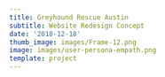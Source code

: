 ```yaml
---
title: Greyhound Rescue Austin
subtitle: Website Redesign Concept
date: '2018-12-18'
thumb_image: images/Frame-12.png
image: images/user-persona-empath.png
template: project
---
```

